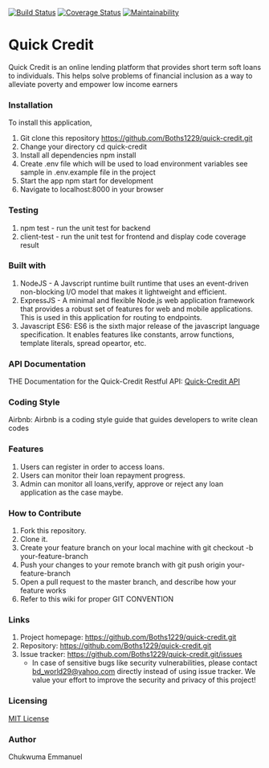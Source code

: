 [![Build Status](https://travis-ci.com/Boths1229/quick-credit.svg?branch=develop)](https://travis-ci.com/Boths1229/quick-credit)
[![Coverage Status](https://coveralls.io/repos/github/Boths1229/quick-credit/badge.svg?branch=develop)](https://coveralls.io/github/Boths1229/quick-credit?branch=develop)
[![Maintainability](https://api.codeclimate.com/v1/badges/57f9841789c8023c2fec/maintainability)](https://codeclimate.com/github/Boths1229/quick-credit/maintainability)

# Quick Credit
 Quick Credit is an online lending platform that provides short term soft loans to individuals. This
helps solve problems of financial inclusion as a way to alleviate poverty and empower low
income earners

### Installation
To install this application,

  1. Git clone this repository https://github.com/Boths1229/quick-credit.git
  2. Change your directory cd quick-credit
  3. Install all dependencies npm install
  4. Create .env file which will be used to load environment variables see sample in .env.example file in the project
  5. Start the app npm start for development
  6. Navigate to localhost:8000 in your browser

### Testing

  1. npm test - run the unit test for backend
  2. client-test - run the unit test for frontend and display code coverage result

### Built with

  1. NodeJS - A Javscript runtime built runtime that uses an event-driven non-blocking I/O model that makes it lightweight and efficient.
  2. ExpressJS - A minimal and flexible Node.js web application framework that provides a robust set of features for web and mobile applications. This is used in this application for routing to endpoints.
  3. Javascript ES6: ES6 is the sixth major release of the javascript language specification. It enables features like constants, arrow functions, template literals, spread opeartor, etc.

### API Documentation

  THE Documentation for the Quick-Credit Restful API: [Quick-Credit API](https://app.swaggerhub.com/apis/boths1229/quick-credit/QuickCredit) 

### Coding Style

  Airbnb: Airbnb is a coding style guide that guides developers to write clean codes   

### Features

   1. Users can register in order to access loans.
   2. Users can monitor their loan repayment progress.
   3. Admin can monitor all loans,verify, approve or reject any loan application as the case maybe. 

### How to Contribute

  1. Fork this repository.
  2. Clone it.
  3. Create your feature branch on your local machine with git checkout -b your-feature-branch
  4. Push your changes to your remote branch with git push origin your-feature-branch
  5. Open a pull request to the master branch, and describe how your feature works
  6. Refer to this wiki for proper GIT CONVENTION  

### Links

  1. Project homepage: https://github.com/Boths1229/quick-credit.git
  2. Repository: https://github.com/Boths1229/quick-credit.git
  3. Issue tracker: https://github.com/Boths1229/quick-credit.git/issues
        * In case of sensitive bugs like security vulnerabilities, please contact bd_world29@yahoo.com directly instead of using issue    tracker. We value your effort to improve the security and privacy of this project!  

### Licensing

  [MIT License](https://github.com/Boths1229/quick-credit.git/develop/LICENSE) 

### Author

   Chukwuma Emmanuel                         
